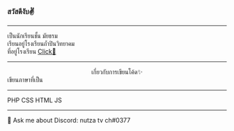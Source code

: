 ### สวัสดีงับ✌
<hr>
เป็นนักเรียนชั้น มัยธรม <br>
เรียนอยู่โรงเรียนถ้ำปินวิทยาคม <br>
ที่อยู่โรงเรียน <a href="https://www.google.com/maps/embed?pb=!1m18!1m12!1m3!1d560.5484451468404!2d100.05850249472383!3d19.067895369094334!2m3!1f0!2f0!3f0!3m2!1i1024!2i768!4f13.1!3m3!1m2!1s0x30d83042a17bc215%3A0xe99c4a6fe484b3e5!2sThumpinwittayakom%20School!5e0!3m2!1sen!2sth!4v1618721799405!5m2!1sen!2sth">Click🧐</a>
<hr>
<center>เกี่ยวกับการเขียนโค้ด✨</center>
เขียนภาษาที่เป็น
<hr>PHP         CSS    HTML      JS<hr>
💬 Ask me about Discord: nutza tv ch#0377 

<!--
**nutzatvchZ/NutzatvchZ** is a ✨ _special_ ✨ repository because its `README.md` (this file) appears on your GitHub profile.

Here are some ideas to get you started:

- 🔭 I’m currently working on ...
- 🌱 I’m currently learning ...
- 👯 I’m looking to collaborate on ...
- 🤔 I’m looking for help with ...
- 💬 Ask me about ...
- 📫 How to reach me: ...
- 😄 Pronouns: ...
- ⚡ Fun fact: ...
-->
